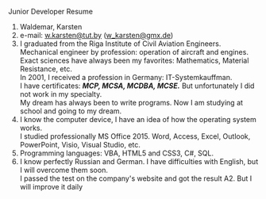 Junior Developer Resume
1. Waldemar, Karsten
2. e-mail: w.karsten@tut.by (w_karsten@gmx.de)<br>
3. I graduated from the Riga Institute of Civil Aviation Engineers.<br>
Mechanical engineer by profession: operation of aircraft and engines.<br>
Exact sciences have always been my favorites: Mathematics, Material Resistance, etc.<br>
In 2001, I received a profession in Germany: IT-Systemkauffman.<br>
I have certificates: ***MCP, MCSA, MCDBA, MCSE.*** But unfortunately I did not work in my specialty.<br>
My dream has always been to write programs. Now I am studying at school and going to my dream.
4. I know the computer device, I have an idea of how the operating system works. <br>
I studied professionally MS Office 2015. Word, Access, Excel, Outlook, PowerPoint, Visio, Visual Studio, etc.
5. Programming languages: VBA, HTML5 and CSS3, C#, SQL.
6. I know perfectly Russian and German. I have difficulties with English, but I will overcome them soon.<br>I passed the test on the company's website and got the result A2. But I will improve it daily

